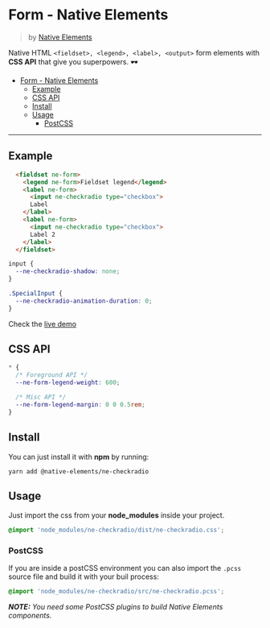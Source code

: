 # Form - Native Elements
> by [Native Elements](https://github.com/equinusocio/native-elements)

Native HTML `<fieldset>, <legend>, <label>, <output>` form elements with **CSS API** that give you superpowers. 🕶

<!-- TOC -->

- [Form - Native Elements](#form---native-elements)
  - [Example](#example)
  - [CSS API](#css-api)
  - [Install](#install)
  - [Usage](#usage)
    - [PostCSS](#postcss)

<!-- /TOC -->

---

## Example

```html
  <fieldset ne-form>
    <legend ne-form>Fieldset legend</legend>
    <label ne-form>
      <input ne-checkradio type="checkbox">
      Label
    </label>
    <label ne-form>
      <input ne-checkradio type="checkbox">
      Label 2
    </label>
  </fieldset>
```

```css
input {
  --ne-checkradio-shadow: none;
}

.SpecialInput {
  --ne-checkradio-animation-duration: 0;
}
```

Check the [live demo](https://ne-checkradio.stackblitz.io/)


## CSS API

```css
* {
  /* Foreground API */
  --ne-form-legend-weight: 600;

  /* Misc API */
  --ne-form-legend-margin: 0 0 0.5rem;
}
```

## Install

You can just install it with **npm** by running:
```
yarn add @native-elements/ne-checkradio
```


## Usage
Just import the css from your **node_modules** inside your project.
```css
@import 'node_modules/ne-checkradio/dist/ne-checkradio.css';
```

### PostCSS
If you are inside a postCSS environment you can also import the `.pcss` source file and build it with your buil process:
```css
@import 'node_modules/ne-checkradio/src/ne-checkradio.pcss';
```

_**NOTE:** You need some PostCSS plugins to build Native Elements components._